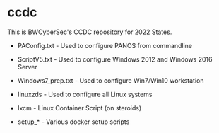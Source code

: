 # ccdc

This is BWCyberSec's CCDC repository for 2022 States.

 * PAConfig.txt - Used to configure PANOS from commandline

 * ScriptV5.txt - Used to configure Windows 2012 and Windows 2016 Server

 * Windows7_prep.txt - Used to configure Win7/Win10 workstation

 * linuxzds - Used to configure all Linux systems

 * lxcm - Linux Container Script (on steroids)

 * setup_* - Various docker setup scripts
